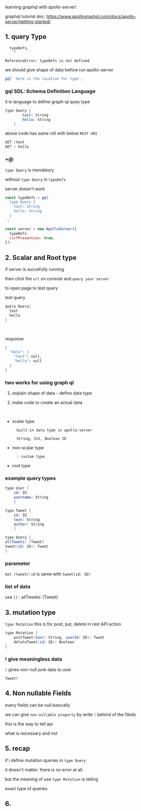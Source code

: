 learning graphql with apollo-server!

graphql tutorial doc: https://www.apollographql.com/docs/apollo-server/getting-started/

## 1. query Type

```
  typeDefs,
    ^

ReferenceError: typeDefs is not defined
```

we should give shape of data before run apollo-server

```js
gql` here is the location for type`;
```

### gql SDL: Schema Definition Language

it is language to define graph-ql quey type

```s
type Query {
        text: String
        hello: String
    }
```

above code has same roll with below `REST URI`

```s
GET /text
GET / hello
```

### +@

`type Query` is mendatory

without `type Query` in `typeDefs`

server doesn't work

```js
const typeDefs = gql`
  type Query {
    text: String
    hello: String
  }
`;

const server = new ApolloServer({
  typeDefs,
  csrfPrevention: true,
});
```

## 2. Scalar and Root type

if server is succefully running

then click the `url` on console and `query your server`

to open page to test query

test query

```s
query Query{
  text
  hello
}
```

<br>

response

```s
{
  "data": {
    "text": null,
    "hello": null
  }
}
```

### two works for using graph ql

1.  explain shape of data - define data type

2.  make code to create an actual data

<br>

- scalar type

        built-in data type in apollo-server

        String, Int, Boolean ID

- non-scalar type

        : custom type

- root type

### example query types

```s
type User {
    id: ID
    username: String
    }

type Tweet {
    id: ID
    text: String
    author: String
    }

type Query {
allTweets: [Tweet]
tweet(id: ID): Tweet
}
```

### parameter

`Get /tweet/:id` is same with `tweet(id: ID)`

### list of data

use `[]` : allTweets: [Tweet]

## 3. mutation type

`type Mutation`
this is for post, put, delete in rest API action

```s
type Mutation {
	postTweet(text: String, userId: ID): Tweet
	deleteTweet(id: ID): Boolean
}
```

### ! give meaningless data

`!` gives non-null junk data to user

`Tweet!`

## 4. Non nullable Fields

every fields can be null basically

we can give `non-nullable property` by write `!` behind of the fileds

this is the way to tell api

what is necessary and not

## 5. recap

if i define mutation queries in `type Query`

it doesn't matter. there is no error at all.

but the meaning of use `type Mutation` is telling

exact type of queries

## 6.
